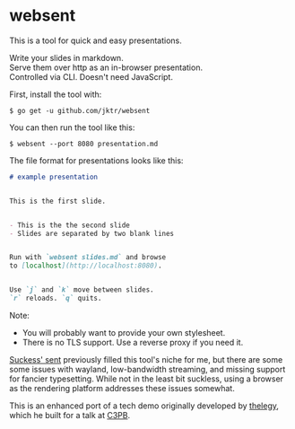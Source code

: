 # websent

This is a tool for quick and easy presentations.

Write your slides in markdown.  
Serve them over http as an in-browser presentation.  
Controlled via CLI. Doesn't need JavaScript.

First, install the tool with:
```
$ go get -u github.com/jktr/websent
```

You can then run the tool like this:
```
$ websent --port 8080 presentation.md
```

The file format for presentations looks like this:
```markdown
# example presentation


This is the first slide.


- This is the the second slide
- Slides are separated by two blank lines


Run with `websent slides.md` and browse
to [localhost](http://localhost:8080).


Use `j` and `k` move between slides.
`r` reloads. `q` quits.
```

Note:
- You will probably want to provide your own stylesheet.
- There is no TLS support. Use a reverse proxy if you need it.

[Suckess' sent](https://tools.suckless.org/sent)
previously filled this tool's niche for me, but there
are some some issues with wayland, low-bandwidth
streaming, and missing support for fancier typesetting.
While not in the least bit suckless, using a
browser as the rendering platform addresses
these issues somewhat.

This is an enhanced port of a tech demo originally
developed by [thelegy](https://github.com/thelegy), which he
built for a talk at [C3PB](https://c3pb.de/blog/lightning-talks-0x0c-keepassxc-mf70-cnc-webseiten-ohne-js.html).

